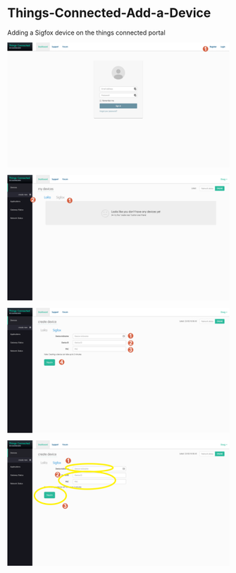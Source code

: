 # Things-Connected-Add-a-Device
Adding a Sigfox device on the things connected portal


![Screenshot](screenshots/tc001.png)


![Screenshot](screenshots/tc002.png)




![Screenshot](screenshots/tc003.png)



![Screenshot](screenshots/tc004.png)





